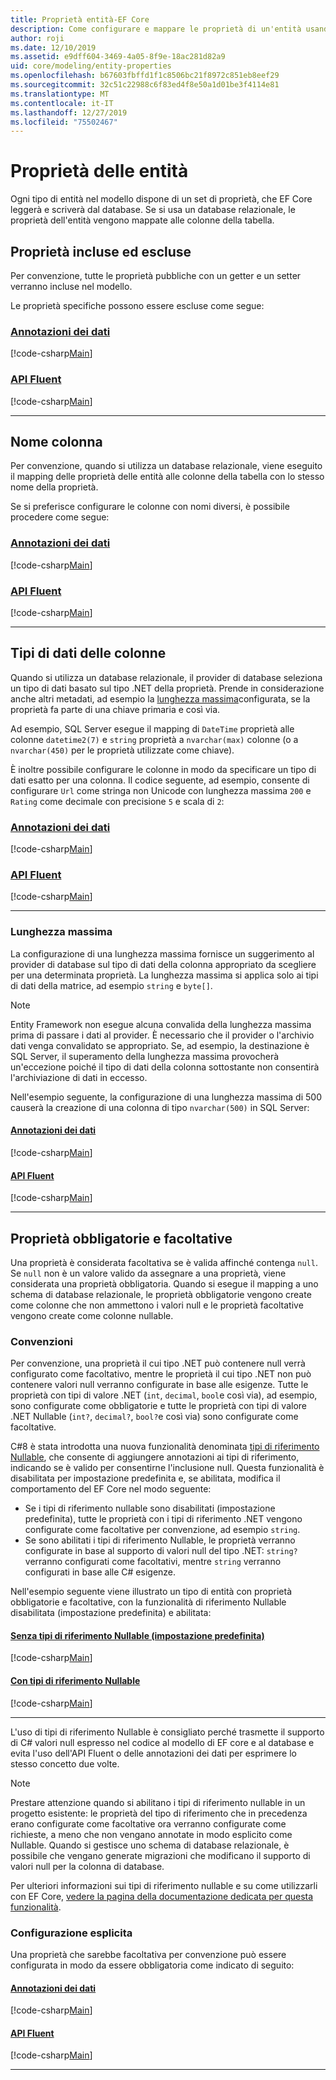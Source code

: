 ```yaml
---
title: Proprietà entità-EF Core
description: Come configurare e mappare le proprietà di un'entità usando Entity Framework Core
author: roji
ms.date: 12/10/2019
ms.assetid: e9dff604-3469-4a05-8f9e-18ac281d82a9
uid: core/modeling/entity-properties
ms.openlocfilehash: b67603fbffd1f1c8506bc21f8972c851eb8eef29
ms.sourcegitcommit: 32c51c22988c6f83ed4f8e50a1d01be3f4114e81
ms.translationtype: MT
ms.contentlocale: it-IT
ms.lasthandoff: 12/27/2019
ms.locfileid: "75502467"
---
```

# <a name="entity-properties"></a>Proprietà delle entità

Ogni tipo di entità nel modello dispone di un set di proprietà, che EF Core leggerà e scriverà dal database. Se si usa un database relazionale, le proprietà dell'entità vengono mappate alle colonne della tabella.

## <a name="included-and-excluded-properties"></a>Proprietà incluse ed escluse

Per convenzione, tutte le proprietà pubbliche con un getter e un setter verranno incluse nel modello.

Le proprietà specifiche possono essere escluse come segue:

### <a name="data-annotationstabdata-annotations"></a>[Annotazioni dei dati](#tab/data-annotations)

[!code-csharp[Main](../../../samples/core/Modeling/DataAnnotations/IgnoreProperty.cs?name=IgnoreProperty&highlight=6)]

### <a name="fluent-apitabfluent-api"></a>[API Fluent](#tab/fluent-api)

[!code-csharp[Main](../../../samples/core/Modeling/FluentAPI/IgnoreProperty.cs?name=IgnoreProperty&highlight=3,4)]

***

## <a name="column-names"></a>Nome colonna

Per convenzione, quando si utilizza un database relazionale, viene eseguito il mapping delle proprietà delle entità alle colonne della tabella con lo stesso nome della proprietà.

Se si preferisce configurare le colonne con nomi diversi, è possibile procedere come segue:

### <a name="data-annotationstabdata-annotations"></a>[Annotazioni dei dati](#tab/data-annotations)

[!code-csharp[Main](../../../samples/core/Modeling/DataAnnotations/ColumnName.cs?Name=ColumnName&highlight=3)]

### <a name="fluent-apitabfluent-api"></a>[API Fluent](#tab/fluent-api)

[!code-csharp[Main](../../../samples/core/Modeling/FluentAPI/ColumnName.cs?Name=ColumnName&highlight=3-5)]

***

## <a name="column-data-types"></a>Tipi di dati delle colonne

Quando si utilizza un database relazionale, il provider di database seleziona un tipo di dati basato sul tipo .NET della proprietà. Prende in considerazione anche altri metadati, ad esempio la [lunghezza massima](#maximum-length)configurata, se la proprietà fa parte di una chiave primaria e così via.

Ad esempio, SQL Server esegue il mapping di `DateTime` proprietà alle colonne `datetime2(7)` e `string` proprietà a `nvarchar(max)` colonne (o a `nvarchar(450)` per le proprietà utilizzate come chiave).

È inoltre possibile configurare le colonne in modo da specificare un tipo di dati esatto per una colonna. Il codice seguente, ad esempio, consente di configurare `Url` come stringa non Unicode con lunghezza massima `200` e `Rating` come decimale con precisione `5` e scala di `2`:

### <a name="data-annotationstabdata-annotations"></a>[Annotazioni dei dati](#tab/data-annotations)

[!code-csharp[Main](../../../samples/core/Modeling/DataAnnotations/ColumnDataType.cs?name=ColumnDataType&highlight=4,6)]

### <a name="fluent-apitabfluent-api"></a>[API Fluent](#tab/fluent-api)

[!code-csharp[Main](../../../samples/core/Modeling/FluentAPI/ColumnDataType.cs?name=ColumnDataType&highlight=5-6)]

***

### <a name="maximum-length"></a>Lunghezza massima

La configurazione di una lunghezza massima fornisce un suggerimento al provider di database sul tipo di dati della colonna appropriato da scegliere per una determinata proprietà. La lunghezza massima si applica solo ai tipi di dati della matrice, ad esempio `string` e `byte[]`.

> [!NOTE]
> Entity Framework non esegue alcuna convalida della lunghezza massima prima di passare i dati al provider. È necessario che il provider o l'archivio dati venga convalidato se appropriato. Se, ad esempio, la destinazione è SQL Server, il superamento della lunghezza massima provocherà un'eccezione poiché il tipo di dati della colonna sottostante non consentirà l'archiviazione di dati in eccesso.

Nell'esempio seguente, la configurazione di una lunghezza massima di 500 causerà la creazione di una colonna di tipo `nvarchar(500)` in SQL Server:

#### <a name="data-annotationstabdata-annotations"></a>[Annotazioni dei dati](#tab/data-annotations)

[!code-csharp[Main](../../../samples/core/Modeling/DataAnnotations/MaxLength.cs?name=MaxLength&highlight=4)]

#### <a name="fluent-apitabfluent-api"></a>[API Fluent](#tab/fluent-api)

[!code-csharp[Main](../../../samples/core/Modeling/FluentAPI/MaxLength.cs?name=MaxLength&highlight=3-5)]

***

## <a name="required-and-optional-properties"></a>Proprietà obbligatorie e facoltative

Una proprietà è considerata facoltativa se è valida affinché contenga `null`. Se `null` non è un valore valido da assegnare a una proprietà, viene considerata una proprietà obbligatoria. Quando si esegue il mapping a uno schema di database relazionale, le proprietà obbligatorie vengono create come colonne che non ammettono i valori null e le proprietà facoltative vengono create come colonne nullable.

### <a name="conventions"></a>Convenzioni

Per convenzione, una proprietà il cui tipo .NET può contenere null verrà configurato come facoltativo, mentre le proprietà il cui tipo .NET non può contenere valori null verranno configurate in base alle esigenze. Tutte le proprietà con tipi di valore .NET (`int`, `decimal`, `bool`e così via), ad esempio, sono configurate come obbligatorie e tutte le proprietà con tipi di valore .NET Nullable (`int?`, `decimal?`, `bool?`e così via) sono configurate come facoltative.

C#8 è stata introdotta una nuova funzionalità denominata [tipi di riferimento Nullable](/dotnet/csharp/tutorials/nullable-reference-types), che consente di aggiungere annotazioni ai tipi di riferimento, indicando se è valido per consentirne l'inclusione null. Questa funzionalità è disabilitata per impostazione predefinita e, se abilitata, modifica il comportamento del EF Core nel modo seguente:

* Se i tipi di riferimento nullable sono disabilitati (impostazione predefinita), tutte le proprietà con i tipi di riferimento .NET vengono configurate come facoltative per convenzione, ad esempio `string`.
* Se sono abilitati i tipi di riferimento Nullable, le proprietà verranno configurate in base al supporto di valori null del tipo .NET: `string?` verranno configurati come facoltativi, mentre `string` verranno configurati in base alle C# esigenze.

Nell'esempio seguente viene illustrato un tipo di entità con proprietà obbligatorie e facoltative, con la funzionalità di riferimento Nullable disabilitata (impostazione predefinita) e abilitata:

#### <a name="without-nullable-reference-types-defaulttabwithout-nrt"></a>[Senza tipi di riferimento Nullable (impostazione predefinita)](#tab/without-nrt)

[!code-csharp[Main](../../../samples/core/Miscellaneous/NullableReferenceTypes/CustomerWithoutNullableReferenceTypes.cs?name=Customer&highlight=4-8)]

#### <a name="with-nullable-reference-typestabwith-nrt"></a>[Con tipi di riferimento Nullable](#tab/with-nrt)

[!code-csharp[Main](../../../samples/core/Miscellaneous/NullableReferenceTypes/Customer.cs?name=Customer&highlight=4-6)]

***

L'uso di tipi di riferimento Nullable è consigliato perché trasmette il supporto di C# valori null espresso nel codice al modello di EF core e al database e evita l'uso dell'API Fluent o delle annotazioni dei dati per esprimere lo stesso concetto due volte.

> [!NOTE]
> Prestare attenzione quando si abilitano i tipi di riferimento nullable in un progetto esistente: le proprietà del tipo di riferimento che in precedenza erano configurate come facoltative ora verranno configurate come richieste, a meno che non vengano annotate in modo esplicito come Nullable. Quando si gestisce uno schema di database relazionale, è possibile che vengano generate migrazioni che modificano il supporto di valori null per la colonna di database.

Per ulteriori informazioni sui tipi di riferimento nullable e su come utilizzarli con EF Core, [vedere la pagina della documentazione dedicata per questa funzionalità](xref:core/miscellaneous/nullable-reference-types).

### <a name="explicit-configuration"></a>Configurazione esplicita

Una proprietà che sarebbe facoltativa per convenzione può essere configurata in modo da essere obbligatoria come indicato di seguito:

#### <a name="data-annotationstabdata-annotations"></a>[Annotazioni dei dati](#tab/data-annotations)

[!code-csharp[Main](../../../samples/core/Modeling/DataAnnotations/Required.cs?name=Required&highlight=4)]

#### <a name="fluent-apitabfluent-api"></a>[API Fluent](#tab/fluent-api)

[!code-csharp[Main](../../../samples/core/Modeling/FluentAPI/Required.cs?name=Required&highlight=3-5)]

***
